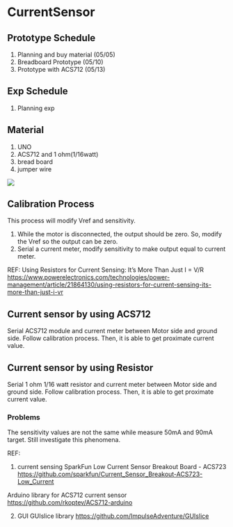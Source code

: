 # CurrentSensor
## Prototype Schedule
1. Planning and buy material (05/05)
2. Breadboard Prototype (05/10)
3. Prototype with ACS712 (05/13)

## Exp Schedule
1. Planning exp

## Material
1. UNO
2. ACS712 and 1 ohm(1/16watt)
3. bread board
4. jumper wire

![](https://i.imgur.com/nmkM3XW.png)

## Calibration Process
This process will modify Vref and sensitivity.
1. While the motor is disconnected, the output should be zero. So, modify the Vref so the output can be zero.
2. Serial a current meter, modify sensitivity to make output equal to current meter.

REF:
Using Resistors for Current Sensing: It’s More Than Just I = V/R
https://www.powerelectronics.com/technologies/power-management/article/21864130/using-resistors-for-current-sensing-its-more-than-just-i-vr

## Current sensor by using ACS712
Serial ACS712 module and current meter between Motor side and ground side.
Follow calibration process. Then, it is able to get proximate current value. 

## Current sensor by using Resistor
Serial 1 ohm 1/16 watt resistor and current meter between Motor side and ground side.
Follow calibration process. Then, it is able to get proximate current value. 

### Problems
The sensitivity values are not the same while measure 50mA and 90mA target. Still investigate this phenomena.


REF:
1. current sensing
SparkFun Low Current Sensor Breakout Board - ACS723
https://github.com/sparkfun/Current_Sensor_Breakout-ACS723-Low_Current

Arduino library for ACS712 current sensor
https://github.com/rkoptev/ACS712-arduino

2. GUI
GUIslice library
https://github.com/ImpulseAdventure/GUIslice
